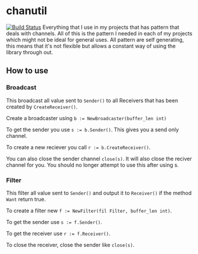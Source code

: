 # chanutil
[![Build Status](https://travis-ci.org/athiwatc/chanutil.png?branch=master)](https://travis-ci.org/athiwatc/chanutil)
Everything that I use in my projects that has pattern that deals with channels.
All of this is the pattern I needed in each of my projects which might not be ideal for general uses.
All pattern are self generating, this means that it's not flexible but allows a constant way of using the library through out.

## How to use

### Broadcast
This broadcast all value sent to `Sender()` to all Receivers that has been created by `CreateReceiver()`.

Create a broadcaster using `b := NewBroadcaster(buffer_len int)`

To get the sender you use `s := b.Sender()`. This gives you a send only channel.

To create a new reciever you call `r := b.CreateReceiver()`.

You can also close the sender channel `close(s)`. It will also close the reciver channel for you. You should no longer attempt to use this after using s.

### Filter
This filter all value sent to `Sender()` and output it to `Receiver()` if the method `Want` return true.

To create a filter new `f := NewFilter(fil Filter, buffer_len int)`.

To get the sender use `s := f.Sender()`.

To get the receiver use `r := f.Receiver()`.

To close the receiver, close the sender like `close(s)`.